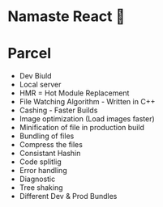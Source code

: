 # Namaste React 🚀

# Parcel
  - Dev Biuld
  - Local server
  - HMR = Hot Module Replacement 
  - File Watching Algorithm - Written in C++
  - Cashing - Faster Builds
  - Image optimization (Load images faster)
  - Minification of file in production build
  - Bundling of files
  - Compress the files
  - Consistant Hashin
  - Code splitlig
  - Error handling
  - Diagnostic
  - Tree shaking
  - Different Dev & Prod Bundles